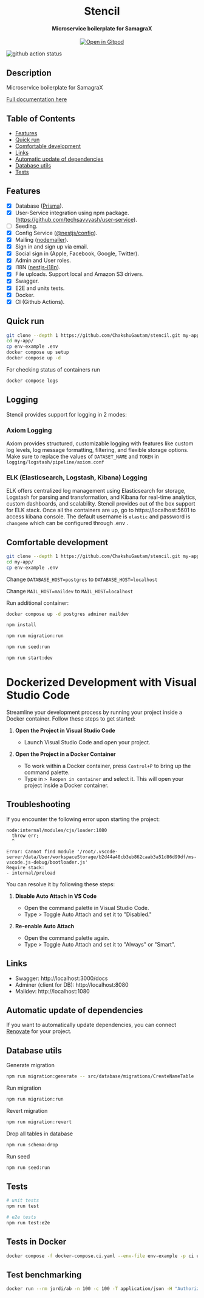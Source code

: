 <h1 align="center">Stencil</h1>
<h4 align="center">Microservice boilerplate for SamagraX</h4>

<div align="center">

[![Open in Gitpod](https://gitpod.io/button/open-in-gitpod.svg)](https://gitpod.io/#https://github.com/ChakshuGautam/stencil/tree/gitpod)

</div>

![github action status](https://github.com/brocoders/nestjs-boilerplate/actions/workflows/docker-e2e.yml/badge.svg)

## Description

Microservice boilerplate for SamagraX

[Full documentation here](https://github.com/brocoders/nestjs-boilerplate/blob/main/docs/readme.md)

## Table of Contents

- [Features](#features)
- [Quick run](#quick-run)
- [Comfortable development](#comfortable-development)
- [Links](#links)
- [Automatic update of dependencies](#automatic-update-of-dependencies)
- [Database utils](#database-utils)
- [Tests](#tests)

## Features

- [x] Database ([Prisma](https://www.prisma.io/)).
- [x] User-Service integration using npm package. (https://github.com/techsavvyash/user-service).
- [ ] Seeding.
- [x] Config Service ([@nestjs/config](https://www.npmjs.com/package/@nestjs/config)).
- [x] Mailing ([nodemailer](https://www.npmjs.com/package/nodemailer)).
- [x] Sign in and sign up via email.
- [x] Social sign in (Apple, Facebook, Google, Twitter).
- [x] Admin and User roles.
- [x] I18N ([nestjs-i18n](https://www.npmjs.com/package/nestjs-i18n)).
- [x] File uploads. Support local and Amazon S3 drivers.
- [x] Swagger.
- [x] E2E and units tests.
- [x] Docker.
- [x] CI (Github Actions).

## Quick run

```bash
git clone --depth 1 https://github.com/ChakshuGautam/stencil.git my-app
cd my-app/
cp env-example .env
docker compose up setup
docker compose up -d
```

For checking status of containers run

```bash
docker compose logs
```

## Logging

Stencil provides support for logging in 2 modes:

### Axiom Logging

Axiom provides structured, customizable logging with features like custom log levels, log message formatting, filtering, and flexible storage options. Make sure to replace the values of `DATASET_NAME` and `TOKEN` in `logging/logstash/pipeline/axiom.conf`

### ELK (Elasticsearch, Logstash, Kibana) Logging

ELK offers centralized log management using Elasticsearch for storage, Logstash for parsing and transformation, and Kibana for real-time analytics, custom dashboards, and scalability. Stencil provides out of the box support for ELK stack. Once all the containers are up, go to https://localhost:5601 to access kibana console. The default username is `elastic` and password is `changeme` which can be configured through .env .



## Comfortable development

```bash
git clone --depth 1 https://github.com/ChakshuGautam/stencil.git my-app
cd my-app/
cp env-example .env
```

Change `DATABASE_HOST=postgres` to `DATABASE_HOST=localhost`

Change `MAIL_HOST=maildev` to `MAIL_HOST=localhost`

Run additional container:

```bash
docker compose up -d postgres adminer maildev
```

```bash
npm install

npm run migration:run

npm run seed:run

npm run start:dev
```

# Dockerized Development with Visual Studio Code

Streamline your development process by running your project inside a Docker container. Follow these steps to get started:

1. **Open the Project in Visual Studio Code**
   - Launch Visual Studio Code and open your project.

2. **Open the Project in a Docker Container**
   - To work within a Docker container, press `Control+P` to bring up the command palette.
   - Type in `> Reopen in container` and select it. This will open your project inside a Docker container.

## Troubleshooting

If you encounter the following error upon starting the project:

```shell
node:internal/modules/cjs/loader:1080
  throw err;
  ^

Error: Cannot find module '/root/.vscode-server/data/User/workspaceStorage/b2d44a48cb3eb862caab3a51d86d99df/ms-vscode.js-debug/bootloader.js'
Require stack:
- internal/preload
```

You can resolve it by following these steps:

1. **Disable Auto Attach in VS Code**
   - Open the command palette in Visual Studio Code.
   - Type > Toggle Auto Attach and set it to "Disabled."

2. **Re-enable Auto Attach**
   - Open the command palette again.
   - Type > Toggle Auto Attach and set it to "Always" or "Smart".

## Links

- Swagger: http://localhost:3000/docs
- Adminer (client for DB): http://localhost:8080
- Maildev: http://localhost:1080

## Automatic update of dependencies

If you want to automatically update dependencies, you can connect [Renovate](https://github.com/marketplace/renovate) for your project.

## Database utils

Generate migration

```bash
npm run migration:generate -- src/database/migrations/CreateNameTable
```

Run migration

```bash
npm run migration:run
```

Revert migration

```bash
npm run migration:revert
```

Drop all tables in database

```bash
npm run schema:drop
```

Run seed

```bash
npm run seed:run
```

## Tests

```bash
# unit tests
npm run test

# e2e tests
npm run test:e2e
```

## Tests in Docker

```bash
docker compose -f docker-compose.ci.yaml --env-file env-example -p ci up --build --exit-code-from api && docker compose -p ci rm -svf
```

## Test benchmarking

```bash
docker run --rm jordi/ab -n 100 -c 100 -T application/json -H "Authorization: Bearer USER_TOKEN" -v 2 http://<server_ip>:3000/api/v1/users
```
